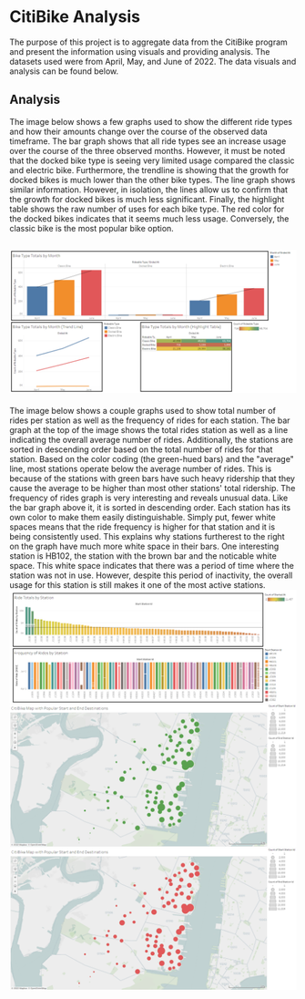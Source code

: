 # CitiBike Analysis

The purpose of this project is to aggregate data from the CitiBike program and present the information using visuals and providing analysis. The datasets used were from April, May, and June of 2022. The data visuals and analysis can be found below.

## Analysis

The image below shows a few graphs used to show the different ride types and how their amounts change over the course of the observed data timeframe. The bar graph shows that all ride types see an increase usage over the course of the three observed months. However, it must be noted that the docked bike type is seeing very limited usage compared the classic and electric bike. Furthermore, the trendline is showing that the growth for docked bikes is much lower than the other bike types. The line graph shows similar information. However, in isolation, the lines allow us to confirm that the growth for docked bikes is much less significant. Finally, the highlight table shows the raw number of uses for each bike type. The red color for the docked bikes indicates that it seems much less usage. Conversely, the classic bike is the most popular bike option. 

![Ride Type by Month](Images/Dashboard1.png)
---

The image below shows a couple graphs used to show total number of rides per station as well as the frequency of rides for each station. The bar graph at the top of the image shows the total rides station as well as a line indicating the overall average number of rides. Additionally, the stations are sorted in descending order based on the total number of rides for that station. Based on the color coding (the green-hued bars) and the "average" line, most stations operate below the average number of rides. This is because of the stations with green bars have such heavy ridership that they cause the average to be higher than most other stations' total ridership. The frequency of rides graph is very interesting and reveals unusual data. Like the bar graph above it, it is sorted in descending order. Each station has its own color to make them easily distinguishable. Simply put, fewer white spaces means that the ride frequency is higher for that station and it is being consistently used. This explains why stations furtherest to the right on the graph have much more white space in their bars. One interesting station is HB102, the station with the brown bar and the noticable white space. This white space indicates that there was a period of time where the station was not in use. However, despite this period of inactivity, the overall usage for this station is still makes it one of the most active stations.
![Ride Totals and Ride Frequency by Station](Images/Dashboard2.png)
![CitiBike Map](Images/MapStartDestination.png)
![CitiBike Map](Images/MapEndDestination.png)
